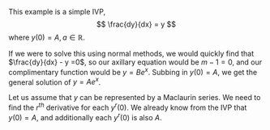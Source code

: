 This example is a simple IVP, $$
\frac{dy}{dx} = y
$$
where $y(0) = A, a \in \mathbb{R}$.

If we were to solve this using normal methods, we would quickly find that $\frac{dy}{dx} - y =0$, so our axillary equation would be $m-1 = 0$, and our complimentary function would be $y = Be^x$. Subbing in $y(0) = A$, we get the general solution of $y= Ae^x$.

Let us assume that $y$ can be represented by a Maclaurin series. We need to find the $r^{th}$ derivative for each $y^r(0)$. We already know from the IVP that $y(0) = A$, and additionally each $y^r(0)$ is also $A$.